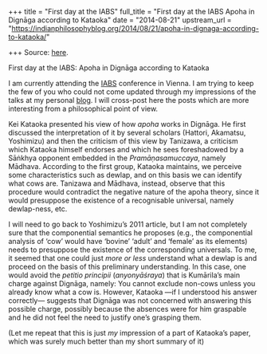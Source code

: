 +++
title = "First day at the IABS"
full_title = "First day at the IABS Apoha in Dignāga according to Kataoka"
date = "2014-08-21"
upstream_url = "https://indianphilosophyblog.org/2014/08/21/apoha-in-dignaga-according-to-kataoka/"

+++
Source: [here](https://indianphilosophyblog.org/2014/08/21/apoha-in-dignaga-according-to-kataoka/).

First day at the IABS: Apoha in Dignāga according to Kataoka

I am currently attending the [IABS](https://iabs2014.univie.ac.at/home/)
conference in Vienna. I am trying to keep the few of you who could not
come updated through my impressions of the talks at my personal
[blog](http://elisafreschi.com). I will cross-post here the posts which
are more interesting from a philosophical point of view.  

Kei Kataoka presented his view of how *apoha* works in Dignāga. He first
discussed the interpretation of it by several scholars (Hattori,
Akamatsu, Yoshimizu) and then the criticism of this view by Tanizawa, a
criticism which Kataoka himself endorses and which he sees foreshadowed
by a Sāṅkhya opponent embedded in the *Pramāṇasamuccaya*, namely
Mādhava. According to the first group, Kataoka maintains, we perceive
some characteristics such as dewlap, and on this basis we can identify
what cows are. Tanizawa and Mādhava, instead, observe that this
procedure would contradict the negative nature of the apoha theory,
since it would presuppose the existence of a recognisable universal,
namely dewlap-ness, etc.

I will need to go back to Yoshimizu’s 2011 article, but I am not
completely sure that the componential semantics he proposes (e.g., the
componential analysis of ‘cow’ would have ‘bovine’ ‘adult’ and ‘female’
as its elements) needs to presuppose the existence of the corresponding
universals. To me, it seemed that one could just *more or less*
understand what a dewlap is and proceed on the basis of this preliminary
understanding. In this case, one would avoid the *petitio principii*
(*anyonyāśraya*) that is Kumārila’s main charge against Dignāga, namely:
You cannot exclude non-cows unless you already know what a cow is.
However, Kataoka —if I understood his answer correctly— suggests that
Dignāga was not concerned with answering this possible charge, possibly
because the absences were for him graspable and he did not feel the need
to justify one’s grasping them.

(Let me repeat that this is just *my* impression of a part of Kataoka’s
paper, which was surely much better than my short summary of it)
